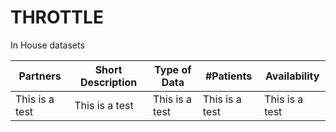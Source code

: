 # THROTTLE

In House datasets

| Partners | Short Description | Type of Data | #Patients | Availability |
| --- | --- | --- | --- | --- |
| This is a test | This is a test | This is a test | This is a test | This is a test |
